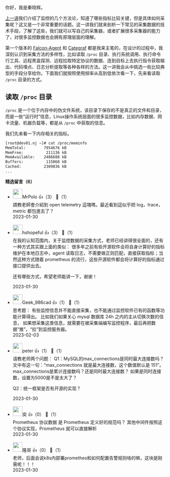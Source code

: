 你好，我是秦晓辉。

[上一讲](https://time.geekbang.org/column/article/624099)我们介绍了监控的几个方法论，知道了哪些指标比较关键，但是具体如何采集呢？这又是一个非常重要的话题。这一讲我们就来剖析一下常见的采集数据的技术手段，了解了这些，我们就可以写自己的采集器，或者扩展很多采集器的能力了，对很多监控数据也会拥有原理层面的理解。

第一个版本的 [Falcon-Agent](https://github.com/open-falcon/falcon-plus) 和 [Categraf](https://github.com/flashcatcloud/categraf) 都是我来主笔的，在设计的过程中，我深刻认识到采集方法的多样性，比如读取 `/proc` 目录、执行系统调用、执行命令行工具、远程黑盒探测、远程拉取特定协议的数据、连到目标上去执行指令获取输出、代码埋点、日志分析提取等各种各样的方法。这一讲我会从中挑选一些比较典型的手段分享给你。下面我们就按照使用频率从高到低依次看一下，先来看读取 `/proc` 目录的方式。

## 读取 `/proc` 目录

`/proc` 是一个位于内存中的伪文件系统，该目录下保存的不是真正的文件和目录，而是一些“运行时”信息，Linux操作系统层面的很多监控数据，比如内存数据、网卡流量、机器负载等，都是从 `/proc` 中获取的信息。

我们先来看一下内存相关的指标。

```bash
[root@dev01.nj ~]# cat /proc/meminfo
MemTotal:        7954676 kB
MemFree:          211136 kB
MemAvailable:    2486688 kB
Buffers:          115068 kB
Cached:          2309836 kB
...
```
<div><strong>精选留言（6）</strong></div><ul>
<li><img src="" width="30px"><span>MrPolo</span> 👍（3） 💬（1）<div>請教老師會介紹到 open telemetry 這塊嗎，最近看到這似乎把 log，trace，metric 都包進去了？</div>2023-01-30</li><br/><li><img src="https://static001.geekbang.org/account/avatar/00/12/4f/b0/ab179368.jpg" width="30px"><span>hshopeful</span> 👍（3） 💬（1）<div>在我的认知范围内，关于监控数据的采集方式，老师已经讲得很全面的，还有一种方式其实跟上面的类似：
很多年之前有些开源软件会将自身计算好的指标维护在本地日志中，agent 读取日志，不需要做正则匹配，直接获取指标；当然这种方式随着 prometheus 的流行，这些开源软件都会将计算好的指标通过接口提供出去。

还有哪些方式，希望老师能讲一下，谢谢！</div>2023-01-30</li><br/><li><img src="https://thirdwx.qlogo.cn/mmopen/vi_32/Q0j4TwGTfTLneMESMlYsVSQBkOUlRRscKxryhvb871ZmShVtDicvlI2FhsSSk6q05GumnVPG39vvfQZzKtLFcaA/132" width="30px"><span>Geek_986cad</span> 👍（1） 💬（1）<div>思考题： 
有些监控信息并不能直接采集，也不能通过监控软件已有的函数等功能计算得出。
比如我们如果关心 mysql 数据库 24h 之内的主从切换次数的信息，
如果想采集这类信息，就需要在被采集端编写监控程序，最后再把数据“推”，“拉”到监控服务器。</div>2023-02-03</li><br/><li><img src="https://static001.geekbang.org/account/avatar/00/10/25/87/f3a69d1b.jpg" width="30px"><span>peter</span> 👍（1） 💬（1）<div>请教老师两个问题：
Q1：MySQL的max_connections是同时最大连接数吗？
文中有这一句：“max_connections 就是最大连接数，这个数值默认是 151”。max_connections是累计连接数吗？还是同时最大连接数？
如果是同时连接数，设置为5000是不是太大了？

Q2：统一框架是否有开源的实现？</div>2023-01-30</li><br/><li><img src="https://static001.geekbang.org/account/avatar/00/0f/57/4f/6fb51ff1.jpg" width="30px"><span>奕</span> 👍（0） 💬（1）<div>Prometheus 协议数据 是 Prometheus 定义好的规范吗？ 其他中间件按照这个协议实现，Prometheus 就可以直接解析</div>2023-01-30</li><br/><li><img src="https://static001.geekbang.org/account/avatar/00/1b/5d/52/21275675.jpg" width="30px"><span>隆哥</span> 👍（0） 💬（1）<div>老师，后面会说k8s内部署promethes和如何配置告警规则啥的嘛，这块是刚需呢！！！</div>2023-01-30</li><br/>
</ul>